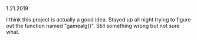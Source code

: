 1.21.2019

I think this project is actually a good idea. Stayed up all night trying to figure out the function named "gamealg()". Still something wrong but not sure what.